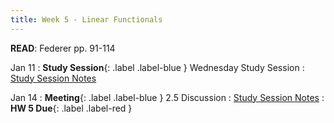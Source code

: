```yaml
---
title: Week 5 - Linear Functionals
---
```

**READ**: Federer pp. 91-114


Jan 11
: **Study Session**{: .label .label-blue } Wednesday Study Session
  : [Study Session Notes](#)
  
Jan 14
: **Meeting**{: .label .label-blue } 2.5 Discussion
  : [Study Session Notes](#)
: **HW 5 Due**{: .label .label-red }
